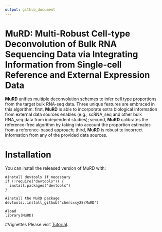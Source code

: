 ```yaml
---
output: github_document
---
```


# MuRD: Multi-Robust Cell-type Deconvolution of Bulk RNA Sequencing Data via Integrating Information from Single-cell Reference and External Expression Data
  
**MuRD** unifies multiple deconvolution schemes to infer cell type proportions from the target bulk RNA-seq data. Three unique features are embraced in this algorithm: first, **MuRD** is able to incorporate extra biological information from external data sources enables (e.g., scRNA_seq and other bulk RNA_seq data from independent studies); second, **MuRD** calibrates the reference-free algorithm by taking into account the proportion estimates from a reference-based approach; third, **MuRD** is robust to incorrect information from any of the provided data sources.

# Installation
You can install the released version of MuRD with:
```
#install devtools if necessary
if (!require("devtools")) {
  install.packages("devtools")
}

#install the MuRD package
devtools::install_github("chencxxy28/MuRD")

#load
library(MuRD)
```

#Vignettes
Please visit [Tutorial](https://chencxxy28.github.io/MuRD/).

